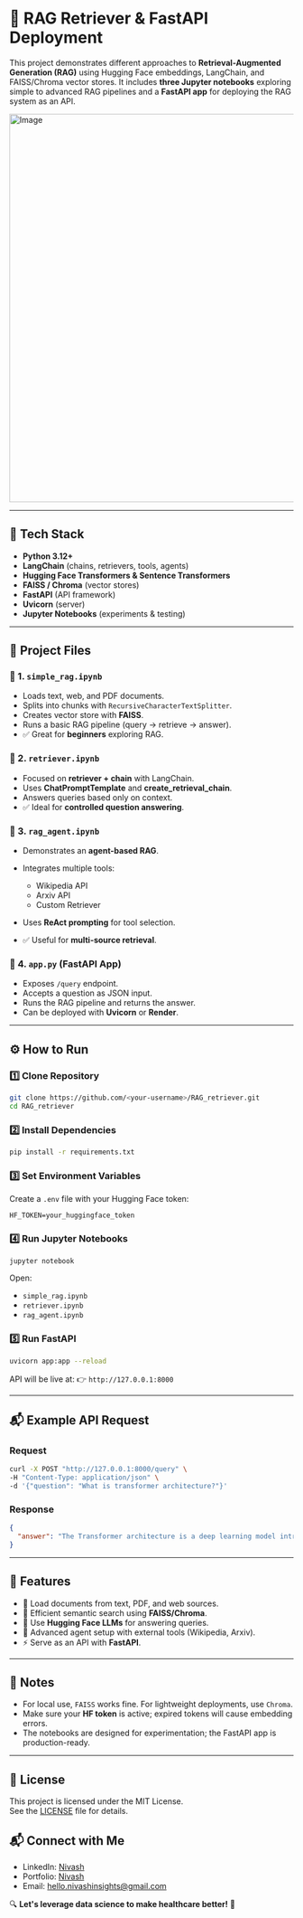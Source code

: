 # 🧠 RAG Retriever & FastAPI Deployment

This project demonstrates different approaches to **Retrieval-Augmented Generation (RAG)** using Hugging Face embeddings, LangChain, and FAISS/Chroma vector stores.
It includes **three Jupyter notebooks** exploring simple to advanced RAG pipelines and a **FastAPI app** for deploying the RAG system as an API.

<img width="1115" height="687" alt="Image" src="https://github.com/user-attachments/assets/531b9339-79a2-405c-b914-d80441a0b85f" />

---

## 🚀 Tech Stack

* **Python 3.12+**
* **LangChain** (chains, retrievers, tools, agents)
* **Hugging Face Transformers & Sentence Transformers**
* **FAISS / Chroma** (vector stores)
* **FastAPI** (API framework)
* **Uvicorn** (server)
* **Jupyter Notebooks** (experiments & testing)

---

## 📂 Project Files

### 🔹 1. `simple_rag.ipynb`

* Loads text, web, and PDF documents.
* Splits into chunks with `RecursiveCharacterTextSplitter`.
* Creates vector store with **FAISS**.
* Runs a basic RAG pipeline (query → retrieve → answer).
* ✅ Great for **beginners** exploring RAG.

### 🔹 2. `retriever.ipynb`

* Focused on **retriever + chain** with LangChain.
* Uses **ChatPromptTemplate** and **create\_retrieval\_chain**.
* Answers queries based only on context.
* ✅ Ideal for **controlled question answering**.

### 🔹 3. `rag_agent.ipynb`

* Demonstrates an **agent-based RAG**.
* Integrates multiple tools:

  * Wikipedia API
  * Arxiv API
  * Custom Retriever
* Uses **ReAct prompting** for tool selection.
* ✅ Useful for **multi-source retrieval**.

### 🔹 4. `app.py` (FastAPI App)

* Exposes `/query` endpoint.
* Accepts a question as JSON input.
* Runs the RAG pipeline and returns the answer.
* Can be deployed with **Uvicorn** or **Render**.

---

## ⚙️ How to Run

### 1️⃣ Clone Repository

```bash
git clone https://github.com/<your-username>/RAG_retriever.git
cd RAG_retriever
```

### 2️⃣ Install Dependencies

```bash
pip install -r requirements.txt
```

### 3️⃣ Set Environment Variables

Create a `.env` file with your Hugging Face token:

```
HF_TOKEN=your_huggingface_token
```

### 4️⃣ Run Jupyter Notebooks

```bash
jupyter notebook
```

Open:

* `simple_rag.ipynb`
* `retriever.ipynb`
* `rag_agent.ipynb`

### 5️⃣ Run FastAPI

```bash
uvicorn app:app --reload
```

API will be live at:
👉 `http://127.0.0.1:8000`

---

## 📬 Example API Request

### Request

```bash
curl -X POST "http://127.0.0.1:8000/query" \
-H "Content-Type: application/json" \
-d '{"question": "What is transformer architecture?"}'
```

### Response

```json
{
  "answer": "The Transformer architecture is a deep learning model introduced in the paper 'Attention Is All You Need'..."
}
```

---

## 🌟 Features

* 📖 Load documents from text, PDF, and web sources.
* 🔎 Efficient semantic search using **FAISS/Chroma**.
* 🤖 Use **Hugging Face LLMs** for answering queries.
* 🔧 Advanced agent setup with external tools (Wikipedia, Arxiv).
* ⚡ Serve as an API with **FastAPI**.

---

## 📌 Notes

* For local use, `FAISS` works fine. For lightweight deployments, use `Chroma`.
* Make sure your **HF token** is active; expired tokens will cause embedding errors.
* The notebooks are designed for experimentation; the FastAPI app is production-ready.

---

## 📜 License
This project is licensed under the MIT License.  
See the [LICENSE](LICENSE) file for details.

## 📬 Connect with Me

- LinkedIn: [Nivash](https://www.linkedin.com/in/nivash-r-n/)
- Portfolio: [Nivash](https://rnnivash.github.io/My_Port/)
- Email: [hello.nivashinsights@gmail.com](mailto:hello.nivashinsights@gmail.com)

🔍 **Let's leverage data science to make healthcare better!** 🚀
